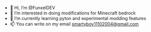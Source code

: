 - 👋 Hi, I’m @FunxelDEV
- 👀 I’m interested in doing modifications for Minecraft bedrock
- 🌱 I’m currently learning pyton and experimental modding features
- 📫 You can write on my email smartyboy11102004@gmail.com
